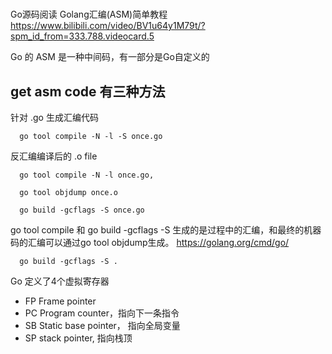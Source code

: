 # 

Go源码阅读 Golang汇编(ASM)简单教程
https://www.bilibili.com/video/BV1u64y1M79t/?spm_id_from=333.788.videocard.5

Go 的 ASM 是一种中间码，有一部分是Go自定义的

## get asm code 有三种方法

针对 .go 生成汇编代码
```
  go tool compile -N -l -S once.go
```

反汇编编译后的 .o file
```
  go tool compile -N -l once.go,

  go tool objdump once.o
```


```
  go build -gcflags -S once.go
```


go tool compile 和 go build -gcflags -S 生成的是过程中的汇编，和最终的机器码的汇编可以通过go tool objdump生成。
https://golang.org/cmd/go/

```
  go build -gcflags -S .
```


Go 定义了4个虚拟寄存器
- FP  Frame pointer
- PC  Program counter，指向下一条指令
- SB  Static base pointer， 指向全局变量
- SP  stack pointer, 指向栈顶